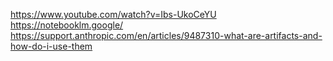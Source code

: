 https://www.youtube.com/watch?v=Ibs-UkoCeYU
https://notebooklm.google/
https://support.anthropic.com/en/articles/9487310-what-are-artifacts-and-how-do-i-use-them
